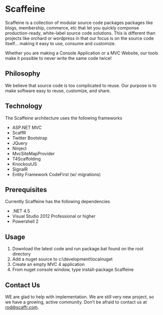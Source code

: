 Scaffeine
=========

Scaffeine is a collection of modular source code packages packages like blogs, membership, 
commerce, etc that let you quickly componse production-ready, white-label source code solutions.  This is different than projects like
orchard or wordpress in that our focus is on the source code itself... making it easy to use, consume and customize.

Whether you are making a Console Application or a MVC Website, our tools make it possible to never write the same code
twice!

Philosophy
-----
We believe that source code is too complicated to reuse.  Our purpose is to make software easy to reuse, customize, and share.

Technology
-----
The Scaffeine architecture uses the following frameworks

* ASP.NET MVC
* ScaffR
* Twitter Bootstrap
* JQuery
* Ninject
* MvcSiteMapProvider
* T4Scaffolding
* KnockoutJS
* SignalR
* Entity Framework CodeFirst (w/ migrations)

Prerequisites
------
Currently Scaffeine has the following dependencies

* .NET 4.5
* Visual Studio 2012 Professional or higher
* Powershell 2

Usage
------
1) Download the latest code and run package.bat found on the root directory
2) Add a nuget source to c:\development\localnuget
3) Create an empty MVC 4 application
4) From nuget console window, type install-package Scaffeine

Contact Us
------
WE are glad to help with implementation.  We are still very new project, so we have a growing, active community.  Don't be afraid to contact us at rod@scaffr.com.